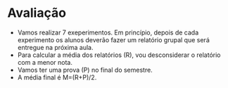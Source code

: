 # Avaliação

- Vamos realizar 7 exeperimentos. Em princípio, depois de cada experimento os alunos deverão fazer um relatório grupal que será entregue na próxima aula. 
- Para calcular a média dos relatórios (R), vou desconsiderar o relatório com a menor nota.
- Vamos ter uma prova (P) no final do semestre.
- A média final é M=(R+P)/2.
